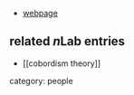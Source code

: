 
* [webpage](http://people.math.umass.edu/~weston/)

## related $n$Lab entries

* [[cobordism theory]]

category: people
